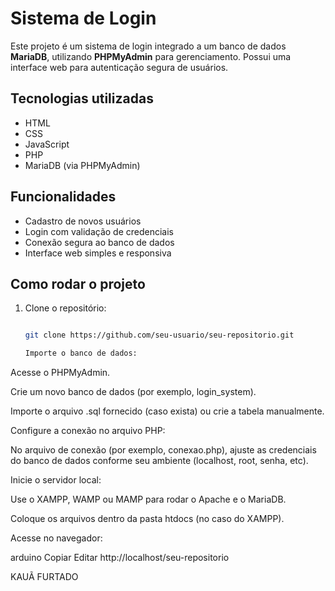 # Sistema de Login

Este projeto é um sistema de login integrado a um banco de dados **MariaDB**, utilizando **PHPMyAdmin** para gerenciamento. Possui uma interface web para autenticação segura de usuários.

## Tecnologias utilizadas
- HTML
- CSS
- JavaScript
- PHP
- MariaDB (via PHPMyAdmin)

## Funcionalidades
- Cadastro de novos usuários
- Login com validação de credenciais
- Conexão segura ao banco de dados
- Interface web simples e responsiva

## Como rodar o projeto

1. Clone o repositório:
   ```bash

   git clone https://github.com/seu-usuario/seu-repositorio.git

   Importe o banco de dados:

Acesse o PHPMyAdmin.

Crie um novo banco de dados (por exemplo, login_system).

Importe o arquivo .sql fornecido (caso exista) ou crie a tabela manualmente.

Configure a conexão no arquivo PHP:

No arquivo de conexão (por exemplo, conexao.php), ajuste as credenciais do banco de dados conforme seu ambiente (localhost, root, senha, etc).

Inicie o servidor local:

Use o XAMPP, WAMP ou MAMP para rodar o Apache e o MariaDB.

Coloque os arquivos dentro da pasta htdocs (no caso do XAMPP).

Acesse no navegador:

arduino
Copiar
Editar
http://localhost/seu-repositorio



KAUÃ FURTADO
   

